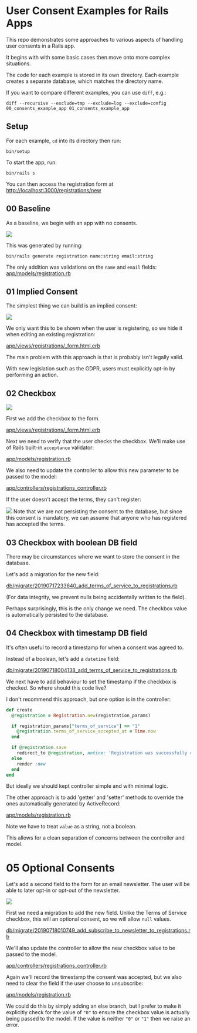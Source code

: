 # User Consent Examples for Rails Apps

This repo demonstrates some approaches to various aspects of handling user consents in a Rails app.

It begins with with some basic cases then move onto more complex situations.

The code for each example is stored in its own directory.
Each example creates a separate database, which matches the directory name.

If you want to compare different examples, you can use `diff`, e.g.:

```
diff --recursive --exclude=tmp --exclude=log --exclude=config 00_consents_example_app 01_consents_example_app
```

## Setup

For each example, `cd` into its directory then run:

```
bin/setup
```

To start the app, run:

```
bin/rails s
```
You can then access the registration form at
[http://localhost:3000/registrations/new](http://localhost:3000/registrations/new) 

## 00 Baseline

As a baseline, we begin with an app with no consents.

![](images/00.png)

This was generated by running:

`bin/rails generate registration name:string email:string`

The only addition was validations on the `name` and `email` fields:
[app/models/registration.rb](00_consents_example_app/app/models/registration.rb#L2-L4)

## 01 Implied Consent

The simplest thing we can build is an implied consent:

![](images/01.png)

We only want this to be shown when the user is registering, so we hide it when editing an existing registration:

[app/views/registrations/_form.html.erb](01_consents_example_app/app/views/registrations/_form.html.erb#L24-L28)

The main problem with this approach is that is probably isn't legally valid.

With new legislation such as the GDPR, users must explicitly opt-in by performing an action.

## 02 Checkbox

![](images/02.png)

First we add the checkbox to the form.

[app/views/registrations/_form.html.erb](02_consents_example_app/app/views/registrations/_form.html.erb#L25-L28)

Next we need to verify that the user checks the checkbox.
We'll make use of Rails built-in `acceptance` validator:

[app/models/registration.rb](02_consents_example_app/app/models/registration.rb#L4)

We also need to update the controller to allow this new parameter to be passed to the model:

[app/controllers/registrations_controller.rb](02_consents_example_app/app/controllers/registrations_controller.rb#L72)

If the user doesn't accept the terms, they can't register:

![](images/02_error.png)
Note that we are not persisting the consent to the database, but since this consent is mandatory, we can assume that anyone who has registered has accepted the terms.

## 03 Checkbox with boolean DB field

There may be circumstances where we want to store the consent in the database.

Let's add a migration for the new field:

[db/migrate/20190717233640_add_terms_of_service_to_registrations.rb](03_consents_example_app/db/migrate/20190717233640_add_terms_of_service_to_registrations.rb)

(For data integrity, we prevent nulls being accidentally written to the field).

Perhaps surprisingly, this is the only change we need. The checkbox value is automatically persisted to the database.

## 04 Checkbox with timestamp DB field

It's often useful to record a timestamp for when a consent was agreed to.

Instead of a boolean, let's add a `datetime` field:

[db/migrate/20190718004138_add_terms_of_service_to_registrations.rb](04_consents_example_app/db/migrate/20190718004138_add_terms_of_service_accepted_at_to_registrations.rb)

We next have to add behaviour to set the timestamp if the checkbox is checked.
So where should this code live?

I don't recommend this approach, but one option is in the controller:

```ruby
def create
  @registration = Registration.new(registration_params)

  if registration_params["terms_of_service"] == "1"
    @registration.terms_of_service_accepted_at = Time.now
  end

  if @registration.save
    redirect_to @registration, notice: 'Registration was successfully created.'
  else
    render :new
  end
end
```

But ideally we should kept controller simple and with minimal logic.

The other approach is to add 'getter' and 'setter' methods to override the ones
automatically generated by ActiveRecord:

[app/models/registration.rb](04_consents_example_app/app/models/registration.rb#L6-L14)

Note we have to treat `value` as a string, not a boolean.

This allows for a clean separation of concerns between the controller and model.

# 05 Optional Consents

Let's add a second field to the form for an email newsletter. The user will be
able to later opt-in or opt-out of the newsletter.

![](images/05.png)

First we need a migration to add the new field.
Unlike the Terms of Service checkbox, this will an optional consent, so we will allow `null` values.

[db/migrate/20190718010749_add_subscribe_to_newsletter_to_registrations.rb](05_consents_example_app/db/migrate/20190718010749_add_subscribe_to_newsletter_to_registrations.rb)

We'll also update the controller to allow the new checkbox value to be passed to the model.

[app/controllers/registrations_controller.rb](05_consents_example_app/app/controllers/registrations_controller.rb#L72)

Again we'll record the timestamp the consent was accepted, but we also need to
clear the field if the user choose to unsubscribe:

[app/models/registration.rb](05_consents_example_app/app/models/registration.rb#L10-L11)

We could do this by simply adding an else branch, but I prefer to make it
explicitly check for the value of `"0"` to ensure the checkbox value is actually
being passed to the model. If the value is neither `"0"` or `"1"` then
we raise an error.
